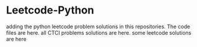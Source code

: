 # Leetcode-Python
adding the python leetcode problem solutions in this repositories. 
The code files are here.
all CTCI problems solutions are here.
some leetcode solutions are here























































































































































































































